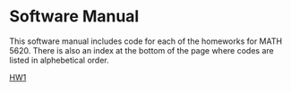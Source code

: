 # Software Manual
This software manual includes code for each of the homeworks for MATH 5620. There is also an index at the bottom
of the page where codes are listed in alphebetical order.


   [HW1](https://georgest347.github.io/MATH-5620/softwareManual/HW1/HW1problems)


